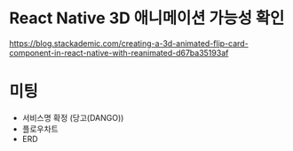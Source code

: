 # React Native 3D 애니메이션 가능성 확인

https://blog.stackademic.com/creating-a-3d-animated-flip-card-component-in-react-native-with-reanimated-d67ba35193af

# 미팅 
- 서비스명 확정 (당고(DANGO))
- 플로우차트
- ERD

